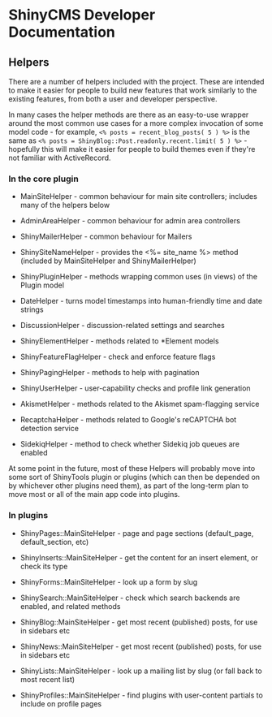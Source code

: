 # ShinyCMS Developer Documentation

## Helpers

There are a number of helpers included with the project. These are intended to make it easier for people to build new features that work similarly to the existing features, from both a user and developer perspective.

In many cases the helper methods are there as an easy-to-use wrapper around the most common use cases for a more complex invocation of some model code - for example, `<% posts = recent_blog_posts( 5 ) %>` is the same as `<% posts = ShinyBlog::Post.readonly.recent.limit( 5 ) %>` - hopefully this will make it easier for people to build themes even if they're not familiar with ActiveRecord.

### In the core plugin

* MainSiteHelper         - common behaviour for main site controllers; includes many of the helpers below
* AdminAreaHelper        - common behaviour for admin area controllers
* ShinyMailerHelper      - common behaviour for Mailers

* ShinySiteNameHelper    - provides the <%= site_name %> method (included by MainSiteHelper and ShinyMailerHelper)

* ShinyPluginHelper      - methods wrapping common uses (in views) of the Plugin model

* DateHelper             - turns model timestamps into human-friendly time and date strings
* DiscussionHelper       - discussion-related settings and searches
* ShinyElementHelper     - methods related to *Element models
* ShinyFeatureFlagHelper - check and enforce feature flags
* ShinyPagingHelper      - methods to help with pagination
* ShinyUserHelper        - user-capability checks and profile link generation

* AkismetHelper          - methods related to the Akismet spam-flagging service
* RecaptchaHelper        - methods related to Google's reCAPTCHA bot detection service
* SidekiqHelper          - method to check whether Sidekiq job queues are enabled

At some point in the future, most of these Helpers will probably move into some sort of ShinyTools plugin or plugins (which can then be depended on by whichever other plugins need them), as part of the long-term plan to move most or all of the main app code into plugins.

### In plugins

* ShinyPages::MainSiteHelper    - page and page sections (default_page, default_section, etc)
* ShinyInserts::MainSiteHelper  - get the content for an insert element, or check its type
* ShinyForms::MainSiteHelper    - look up a form by slug

* ShinySearch::MainSiteHelper   - check which search backends are enabled, and related methods

* ShinyBlog::MainSiteHelper     - get most recent (published) posts, for use in sidebars etc
* ShinyNews::MainSiteHelper     - get most recent (published) posts, for use in sidebars etc

* ShinyLists::MainSiteHelper    - look up a mailing list by slug (or fall back to most recent list)

* ShinyProfiles::MainSiteHelper - find plugins with user-content partials to include on profile pages
